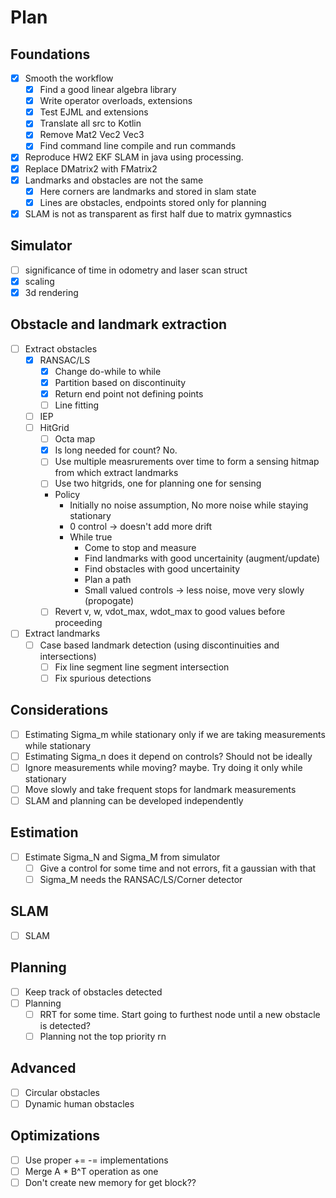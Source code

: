 # Plan

## Foundations
- [x] Smooth the workflow
    - [x] Find a good linear algebra library
    - [x] Write operator overloads, extensions
    - [x] Test EJML and extensions
    - [x] Translate all src to Kotlin
    - [x] Remove Mat2 Vec2 Vec3
    - [x] Find command line compile and run commands
- [x] Reproduce HW2 EKF SLAM in java using processing.
- [x] Replace DMatrix2 with FMatrix2
- [x] Landmarks and obstacles are not the same
    - [x] Here corners are landmarks and stored in slam state
    - [x] Lines are obstacles, endpoints stored only for planning
- [x] SLAM is not as transparent as first half due to matrix gymnastics

## Simulator
- [ ] significance of time in odometry and laser scan struct
- [x] scaling
- [x] 3d rendering

## Obstacle and landmark extraction
- [ ] Extract obstacles
    - [x] RANSAC/LS
        - [x] Change do-while to while
        - [x] Partition based on discontinuity
        - [x] Return end point not defining points
        - [ ] Line fitting
    - [ ] IEP
    - [ ] HitGrid
        - [ ] Octa map
        - [x] Is long needed for count? No.
        - [ ] Use multiple measrurements over time to form a sensing hitmap from which extract landmarks
        - [ ] Use two hitgrids, one for planning one for sensing
        - Policy
            - Initially no noise assumption, No more noise while staying stationary
            - 0 control -> doesn't add more drift
            - While true
                - Come to stop and measure
                - Find landmarks with good uncertainity (augment/update)
                - Find obstacles with good uncertainity
                - Plan a path
                - Small valued controls -> less noise, move very slowly (propogate)
        - [ ] Revert v, w, vdot_max, wdot_max to good values before proceeding
- [ ] Extract landmarks
    - [ ] Case based landmark detection (using discontinuities and intersections)
        - [ ] Fix line segment line segment intersection
        - [ ] Fix spurious detections

## Considerations
- [ ] Estimating Sigma_m while stationary only if we are taking measurements while stationary
- [ ] Estimating Sigma_n does it depend on controls? Should not be ideally
- [ ] Ignore measurements while moving? maybe. Try doing it only while stationary
- [ ] Move slowly and take frequent stops for landmark measurements
- [ ] SLAM and planning can be developed independently

## Estimation
- [ ] Estimate Sigma_N and Sigma_M from simulator
    - [ ] Give a control for some time and not errors, fit a gaussian with that
    - [ ] Sigma_M needs the RANSAC/LS/Corner detector

## SLAM
- [ ] SLAM

## Planning
- [ ] Keep track of obstacles detected
- [ ] Planning
    - [ ] RRT for some time. Start going to furthest node until a new obstacle is detected?
    - [ ] Planning not the top priority rn

## Advanced
- [ ] Circular obstacles
- [ ] Dynamic human obstacles

## Optimizations
- [ ] Use proper += -= implementations
- [ ] Merge A * B^T operation as one
- [ ] Don't create new memory for get block??
